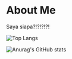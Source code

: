 # About Me
Saya siapa?!?!?!?!



![Top Langs](https://github-readme-stats.vercel.app/api/top-langs/?username=DarkMephisto155115&layout=compact&theme=tokyonight)      

![Anurag's GitHub stats](https://github-readme-stats.vercel.app/api?username=DarkMephisto155115&show_icons=true&theme=tokyonight)
